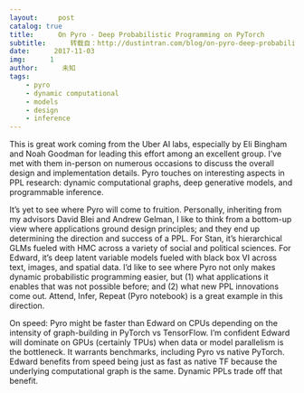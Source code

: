 ```yaml
---
layout:     post
catalog: true
title:      On Pyro - Deep Probabilistic Programming on PyTorch
subtitle:      转载自：http://dustintran.com/blog/on-pyro-deep-probabilistic-programming-on-pytorch
date:      2017-11-03
img:      1
author:      未知
tags:
    - pyro
    - dynamic computational
    - models
    - design
    - inference
---
```


This is great work coming from the Uber AI labs, especially by Eli Bingham and Noah Goodman for leading this effort among an excellent group. I’ve met with them in-person on numerous occasions to discuss the overall design and implementation details. Pyro touches on interesting aspects in PPL research: dynamic computational graphs, deep generative models, and programmable inference.

It’s yet to see where Pyro will come to fruition. Personally, inheriting from my advisors David Blei and Andrew Gelman, I like to think from a bottom-up view where applications ground design principles; and they end up determining the direction and success of a PPL. For Stan, it’s hierarchical GLMs fueled with HMC across a variety of social and political sciences. For Edward, it’s deep latent variable models fueled with black box VI across text, images, and spatial data. I’d like to see where Pyro not only makes dynamic probabilistic programming easier, but (1) what applications it enables that was not possible before; and (2) what new PPL innovations come out. Attend, Infer, Repeat (Pyro notebook) is a great example in this direction.

On speed: Pyro might be faster than Edward on CPUs depending on the intensity of graph-building in PyTorch vs TensorFlow. I’m confident Edward will dominate on GPUs (certainly TPUs) when data or model parallelism is the bottleneck. It warrants benchmarks, including Pyro vs native PyTorch. Edward benefits from speed being just as fast as native TF because the underlying computational graph is the same. Dynamic PPLs trade off that benefit.
